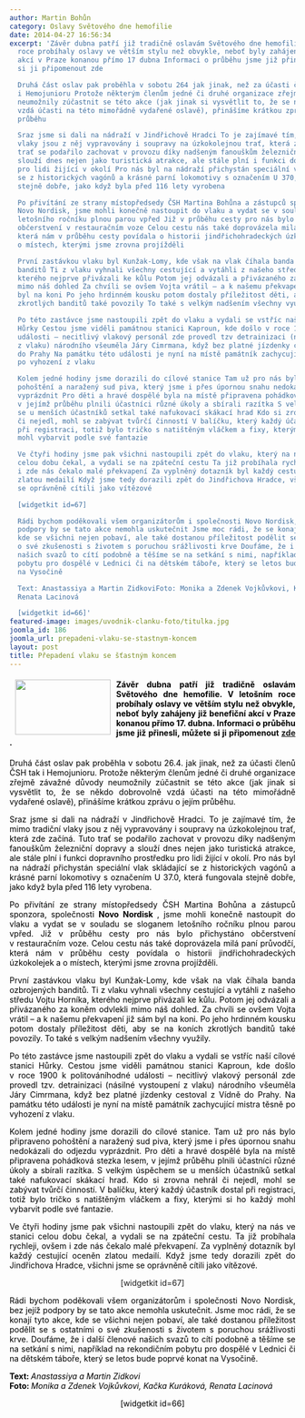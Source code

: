 ```yaml
---
author: Martin Bohůn
category: Oslavy Světového dne hemofilie
date: 2014-04-27 16:56:34
excerpt: 'Závěr dubna patří již tradičně oslavám Světového dne hemofilie V letošním
  roce probíhaly oslavy ve větším stylu než obvykle, neboť byly zahájeny již benefiční
  akcí v Praze konanou přímo 17 dubna Informaci o průběhu jsme již přinesli, můžete
  si ji připomenout zde

  Druhá část oslav pak proběhla v sobotu 264 jak jinak, než za účasti členů ČSH tak
  i Hemojunioru Protože některým členům jedné či druhé organizace zřejmě závažné důvody
  neumožnily zúčastnit se této akce (jak jinak si vysvětlit to, že se někdo dobrovolně
  vzdá účasti na této mimořádně vydařené oslavě), přinášíme krátkou zprávu o jejím
  průběhu

  Sraz jsme si dali na nádraží v Jindřichově Hradci To je zajímavé tím, že mimo tradiční
  vlaky jsou z něj vypravovány i soupravy na úzkokolejnou trať, která zde začíná Tuto
  trať se podařilo zachovat v provozu díky nadšeným fanouškům železniční dopravy a
  slouží dnes nejen jako turistická atrakce, ale stále plní i funkci dopravního prostředku
  pro lidi žijící v okolí Pro nás byl na nádraží přichystán speciální vlak skládající
  se z historických vagónů a krásné parní lokomotivy s označením U 370, která fungovala
  stejně dobře, jako když byla před 116 lety vyrobena

  Po přivítání ze strany místopředsedy ČSH Martina Bohůna a zástupců sponzora, společnosti
  Novo Nordisk, jsme mohli konečně nastoupit do vlaku a vydat se v souladu se sloganem
  letošního ročníku plnou parou vpřed Již v průběhu cesty pro nás bylo přichystáno
  občerstvení v restauračním voze Celou cestu nás také doprovázela milá paní průvodčí,
  která nám v průběhu cesty povídala o historii jindřichohradeckých úzkokolejek a
  o místech, kterými jsme zrovna projížděli

  První zastávkou vlaku byl Kunžak-Lomy, kde však na vlak číhala banda ozbrojených
  banditů Ti z vlaku vyhnali všechny cestující a vytáhli z našeho středu Vojtu Horníka,
  kterého nejprve přivázali ke kůlu Potom jej odvázali a přivázaného za koněm odvlekli
  mimo náš dohled Za chvíli se ovšem Vojta vrátil – a k našemu překvapení již sám
  byl na koni Po jeho hrdinném kousku potom dostaly příležitost děti, aby se na koních
  zkrotlých banditů také povozily To také s velkým nadšením všechny využily

  Po této zastávce jsme nastoupili zpět do vlaku a vydali se vstříc naší cílové stanici
  Hůrky Cestou jsme viděli památnou stanici Kaproun, kde došlo v roce 1900 k politováníhodné
  události – necitlivý vlakový personál zde provedl tzv detrainizaci (násilné vystoupení
  z vlaku) národního všeuměla Járy Cimrmana, když bez platné jízdenky cestoval z Vídně
  do Prahy Na památku této události je nyní na místě památník zachycující mistra těsně
  po vyhození z vlaku

  Kolem jedné hodiny jsme dorazili do cílové stanice Tam už pro nás bylo připraveno
  pohoštění a naražený sud piva, který jsme i přes úpornou snahu nedokázali do odjezdu
  vyprázdnit Pro děti a hravé dospělé byla na místě připravena pohádková stezka lesem,
  v jejímž průběhu plnili účastníci různé úkoly a sbírali razítka S velkým úspěchem
  se u menších účastníků setkal také nafukovací skákací hrad Kdo si zrovna nehrál
  či nejedl, mohl se zabývat tvůrčí činností V balíčku, který každý účastník dostal
  při registraci, totiž bylo tričko s natištěným vláčkem a fixy, kterými si ho každý
  mohl vybarvit podle své fantazie

  Ve čtyři hodiny jsme pak všichni nastoupili zpět do vlaku, který na nás ve stanici
  celou dobu čekal, a vydali se na zpáteční cestu Ta již probíhala rychleji, ovšem
  i zde nás čekalo malé překvapení Za vyplněný dotazník byl každý cestující oceněn
  zlatou medailí Když jsme tedy dorazili zpět do Jindřichova Hradce, všichni jsme
  se oprávněně cítili jako vítězové

  [widgetkit id=67]

  Rádi bychom poděkovali všem organizátorům i společnosti Novo Nordisk, bez jejíž
  podpory by se tato akce nemohla uskutečnit Jsme moc rádi, že se konají tyto akce,
  kde se všichni nejen pobaví, ale také dostanou příležitost podělit se s ostatními
  o své zkušenosti s životem s poruchou srážlivosti krve Doufáme, že i další členové
  našich svazů to cítí podobně a těšíme se na setkání s nimi, například na rekondičním
  pobytu pro dospělé v Lednici či na dětském táboře, který se letos bude poprvé konat
  na Vysočině

  Text: Anastassiya a Martin ZidkoviFoto: Monika a Zdenek Vojkůvkovi, Kačka Kuráková,
  Renata Lacinová

  [widgetkit id=66]'
featured-image: images/uvodnik-clanku-foto/titulka.jpg
joomla_id: 186
joomla_url: prepadeni-vlaku-se-stastnym-koncem
layout: post
title: Přepadení vlaku se šťastným koncem
---
```


<h4 style="text-align: justify;">
 <span style="color: #000000;">
  <span style="font-size: 1em;">
   <img border="0" height="97" src="{{ site.baseurl }}/images/uvodnik-clanku-foto/titulka.jpg" style="float: left; margin-left: 10px; margin-right: 10px;" width="168"/>
   Závěr dubna patří již tradičně oslavám Světového dne hemofilie. V letošním roce probíhaly oslavy ve větším stylu než obvykle, neboť byly zahájeny již benefiční akcí v Praze konanou přímo 17. dubna. Informaci o průběhu jsme již přinesli, můžete si ji připomenout
  </span>
  <a href="index.php/cs/clanky/185-andelsky-happening" style="font-size: 1em;" title="Andělský happening">
   zde
  </a>
  <span style="font-size: 1em;">
   .
  </span>
 </span>
</h4>
<p style="text-align: justify;">
 <span style="color: #000000;">
  Druhá část oslav pak proběhla v sobotu 26.4. jak jinak, než za účasti členů ČSH tak i Hemojunioru. Protože některým členům jedné či druhé organizace zřejmě závažné důvody neumožnily zúčastnit se této akce (jak jinak si vysvětlit to, že se někdo dobrovolně vzdá účasti na této mimořádně vydařené oslavě), přinášíme krátkou zprávu o jejím průběhu.
 </span>
</p>
<p style="text-align: justify;">
 <span style="text-align: justify; color: #000000;">
  Sraz jsme si dali na nádraží v Jindřichově Hradci. To je zajímavé tím, že mimo tradiční vlaky jsou z něj vypravovány i soupravy na úzkokolejnou trať, která zde začíná. Tuto trať se podařilo zachovat v provozu díky nadšeným fanouškům železniční dopravy a slouží dnes nejen jako turistická atrakce, ale stále plní i funkci dopravního prostředku pro lidi žijící v okolí. Pro nás byl na nádraží přichystán speciální vlak skládající se z historických vagónů a krásné parní lokomotivy s označením U 37.0, která fungovala stejně dobře, jako když byla před 116 lety vyrobena.
 </span>
</p>
<p style="text-align: justify;">
 <span style="color: #000000;">
  Po přivítání ze strany místopředsedy ČSH Martina Bohůna a zástupců sponzora, společnosti
  <strong>
   Novo Nordisk
  </strong>
  , jsme mohli konečně nastoupit do vlaku a vydat se v souladu se sloganem letošního ročníku plnou parou vpřed. Již v průběhu cesty pro nás bylo přichystáno občerstvení v restauračním voze. Celou cestu nás také doprovázela milá paní průvodčí, která nám v průběhu cesty povídala o historii jindřichohradeckých úzkokolejek a o místech, kterými jsme zrovna projížděli.
 </span>
</p>
<p style="text-align: justify;">
 <span style="color: #000000;">
  První zastávkou vlaku byl Kunžak-Lomy, kde však na vlak číhala banda ozbrojených banditů. Ti z vlaku vyhnali všechny cestující a vytáhli z našeho středu Vojtu Horníka, kterého nejprve přivázali ke kůlu. Potom jej odvázali a přivázaného za koněm odvlekli mimo náš dohled. Za chvíli se ovšem Vojta vrátil – a k našemu překvapení již sám byl na koni. Po jeho hrdinném kousku potom dostaly příležitost děti, aby se na koních zkrotlých banditů také povozily. To také s velkým nadšením všechny využily.
 </span>
</p>
<p style="text-align: justify;">
 <span style="color: #000000;">
  Po této zastávce jsme nastoupili zpět do vlaku a vydali se vstříc naší cílové stanici Hůrky. Cestou jsme viděli památnou stanici Kaproun, kde došlo v roce 1900 k politováníhodné události – necitlivý vlakový personál zde provedl tzv. detrainizaci (násilné vystoupení z vlaku) národního všeuměla Járy Cimrmana, když bez platné jízdenky cestoval z Vídně do Prahy. Na památku této události je nyní na místě památník zachycující mistra těsně po vyhození z vlaku.
 </span>
</p>
<p style="text-align: justify;">
 <span style="color: #000000;">
  Kolem jedné hodiny jsme dorazili do cílové stanice. Tam už pro nás bylo připraveno pohoštění a naražený sud piva, který jsme i přes úpornou snahu nedokázali do odjezdu vyprázdnit. Pro děti a hravé dospělé byla na místě připravena pohádková stezka lesem, v jejímž průběhu plnili účastníci různé úkoly a sbírali razítka. S velkým úspěchem se u menších účastníků setkal také nafukovací skákací hrad. Kdo si zrovna nehrál či nejedl, mohl se zabývat tvůrčí činností. V balíčku, který každý účastník dostal při registraci, totiž bylo tričko s natištěným vláčkem a fixy, kterými si ho každý mohl vybarvit podle své fantazie.
 </span>
</p>
<p style="text-align: justify;">
 <span style="color: #000000;">
  Ve čtyři hodiny jsme pak všichni nastoupili zpět do vlaku, který na nás ve stanici celou dobu čekal, a vydali se na zpáteční cestu. Ta již probíhala rychleji, ovšem i zde nás čekalo malé překvapení. Za vyplněný dotazník byl každý cestující oceněn zlatou medailí. Když jsme tedy dorazili zpět do Jindřichova Hradce, všichni jsme se oprávněně cítili jako vítězové.
 </span>
</p>
<p style="text-align: center;">
 <span>
  [widgetkit id=67]
 </span>
</p>
<p style="text-align: justify;">
 <span style="color: #000000;">
  Rádi bychom poděkovali všem organizátorům i společnosti Novo Nordisk, bez jejíž podpory by se tato akce nemohla uskutečnit. Jsme moc rádi, že se konají tyto akce, kde se všichni nejen pobaví, ale také dostanou příležitost podělit se s ostatními o své zkušenosti s životem s poruchou srážlivosti krve. Doufáme, že i další členové našich svazů to cítí podobně a těšíme se na setkání s nimi, například na rekondičním pobytu pro dospělé v Lednici či na dětském táboře, který se letos bude poprvé konat na Vysočině.
 </span>
</p>
<p style="text-align: justify;">
 <span style="color: #000000;">
  <strong>
   Text:
  </strong>
  <em>
   Anastassiya a Martin Zidkovi
   <br/>
  </em>
 </span>
 <strong style="text-align: left;">
  <span style="color: #000000;">
   Foto:
  </span>
 </strong>
 <span style="color: #000000;">
  <em style="text-align: left;">
   Monika a Zdenek Vojkůvkovi, Kačka Kuráková, Renata Lacinová
  </em>
 </span>
</p>
<p style="text-align: center;">
 <span style="color: #000000;">
  <span>
   [widgetkit id=66]
  </span>
 </span>
</p>